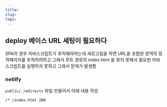 ```yaml
---
title:
slug:
tags:
---
```


## deploy 베이스 URL 세팅이 필요하다

SPA의 경우 자바스크립트가 추적해야하는데
새로고침을 하면 URL을 포함한 영역의 정적페이지를 추적하려하고 그래서 루트 경로의 index.html 을 찾지 못해서
필요한 자바스크립트를 실행하지 못하고 그래서 문제가 발생함

### netlify

`public/_redirects` 파일 만들어서 아래 내용 작성

```
/* /index.html 200
```
